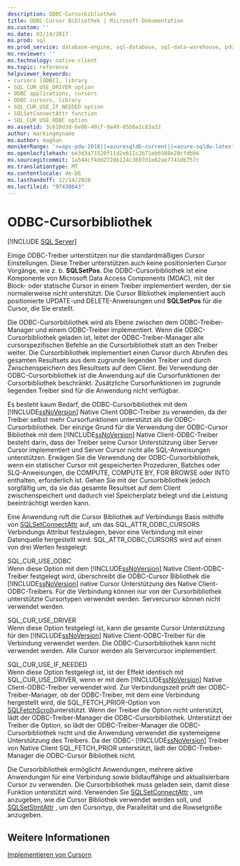 ```yaml
---
description: ODBC-Cursorbibliothek
title: ODBC-Cursor Bibliothek | Microsoft-Dokumentation
ms.custom: ''
ms.date: 03/14/2017
ms.prod: sql
ms.prod_service: database-engine, sql-database, sql-data-warehouse, pdw
ms.reviewer: ''
ms.technology: native-client
ms.topic: reference
helpviewer_keywords:
- cursors [ODBC], library
- SQL_CUR_USE_DRIVER option
- ODBC applications, cursors
- ODBC cursors, library
- SQL_CUR_USE_IF_NEEDED option
- SQLSetConnectAttr function
- SQL_CUR_USE_ODBC option
ms.assetid: 3c610d3d-6e06-49cf-9a40-05b6a1c83a32
author: markingmyname
ms.author: maghan
monikerRange: '>=aps-pdw-2016||=azuresqldb-current||=azure-sqldw-latest||>=sql-server-2016||>=sql-server-linux-2017||=azuresqldb-mi-current'
ms.openlocfilehash: ee3d3a71520f11d2e611c2b71eb6588e20cfdbb6
ms.sourcegitcommit: 1a544cf4dd2720b124c3697d1e62ae7741db757c
ms.translationtype: MT
ms.contentlocale: de-DE
ms.lasthandoff: 12/14/2020
ms.locfileid: "97438643"
---
```

# <a name="odbc-cursor-library"></a>ODBC-Cursorbibliothek
[!INCLUDE [SQL Server](../../../includes/applies-to-version/sql-asdb-asdbmi-asa-pdw.md)]

  Einige ODBC-Treiber unterstützen nur die standardmäßigen Cursor Einstellungen. Diese Treiber unterstützen auch keine positionierten Cursor Vorgänge, wie z. b. **SQLSetPos**. Die ODBC-Cursorbibliothek ist eine Komponente von Microsoft Data Access Components (MDAC), mit der Block- oder statische Cursor in einem Treiber implementiert werden, der sie normalerweise nicht unterstützt. Die Cursor Bibliothek implementiert auch positionierte UPDATE-und DELETE-Anweisungen und **SQLSetPos** für die Cursor, die Sie erstellt.  
  
 Die ODBC-Cursorbibliothek wird als Ebene zwischen dem ODBC-Treiber-Manager und einem ODBC-Treiber implementiert. Wenn die ODBC-Cursorbibliothek geladen ist, leitet der ODBC-Treiber-Manager alle cursorspezifischen Befehle an die Cursorbibliothek statt an den Treiber weiter. Die Cursorbibliothek implementiert einen Cursor durch Abrufen des gesamten Resultsets aus dem zugrunde liegenden Treiber und durch Zwischenspeichern des Resultsets auf dem Client. Bei Verwendung der ODBC-Cursorbibliothek ist die Anwendung auf die Cursorfunktionen der Cursorbibliothek beschränkt. Zusätzliche Cursorfunktionen im zugrunde liegenden Treiber sind für die Anwendung nicht verfügbar.  
  
 Es besteht kaum Bedarf, die ODBC-Cursorbibliothek mit dem [!INCLUDE[ssNoVersion](../../../includes/ssnoversion-md.md)] Native Client ODBC-Treiber zu verwenden, da der Treiber selbst mehr Cursorfunktionen unterstützt als die ODBC-Cursorbibliothek. Der einzige Grund für die Verwendung der ODBC-Cursor Bibliothek mit dem [!INCLUDE[ssNoVersion](../../../includes/ssnoversion-md.md)] Native Client-ODBC-Treiber besteht darin, dass der Treiber seine Cursor Unterstützung über Server Cursor implementiert und Server Cursor nicht alle SQL-Anweisungen unterstützen. Erwägen Sie die Verwendung der ODBC-Cursorbibliothek, wenn ein statischer Cursor mit gespeicherten Prozeduren, Batches oder SLQ-Anweisungen, die COMPUTE, COMPUTE BY, FOR BROWSE oder INTO enthalten, erforderlich ist. Gehen Sie mit der Cursorbibliothek jedoch sorgfältig um, da sie das gesamte Resultset auf dem Client zwischenspeichert und dadurch viel Speicherplatz belegt und die Leistung beeinträchtigt werden kann.  
  
 Eine Anwendung ruft die Cursor Bibliothek auf Verbindungs Basis mithilfe von [SQLSetConnectAttr](../../../relational-databases/native-client-odbc-api/sqlsetconnectattr.md) auf, um das SQL_ATTR_ODBC_CURSORS Verbindungs Attribut festzulegen, bevor eine Verbindung mit einer Datenquelle hergestellt wird. SQL_ATTR_ODBC_CURSORS wird auf einen von drei Werten festgelegt:  
  
 SQL_CUR_USE_ODBC  
 Wenn diese Option mit dem [!INCLUDE[ssNoVersion](../../../includes/ssnoversion-md.md)] Native Client-ODBC-Treiber festgelegt wird, überschreibt die ODBC-Cursor Bibliothek die [!INCLUDE[ssNoVersion](../../../includes/ssnoversion-md.md)] native Cursor Unterstützung des Native Client-ODBC-Treibers. Für die Verbindung können nur von der Cursorbibliothek unterstützte Cursortypen verwendet werden. Servercursor können nicht verwendet werden.  
  
 SQL_CUR_USE_DRIVER  
 Wenn diese Option festgelegt ist, kann die gesamte Cursor Unterstützung für den [!INCLUDE[ssNoVersion](../../../includes/ssnoversion-md.md)] Native Client-ODBC-Treiber für die Verbindung verwendet werden. Die ODBC-Cursorbibliothek kann nicht verwendet werden. Alle Cursor werden als Servercursor implementiert.  
  
 SQL_CUR_USE_IF_NEEDED  
 Wenn diese Option festgelegt ist, ist der Effekt identisch mit SQL_CUR_USE_DRIVER, wenn er mit dem [!INCLUDE[ssNoVersion](../../../includes/ssnoversion-md.md)] Native Client-ODBC-Treiber verwendet wird. Zur Verbindungszeit prüft der ODBC-Treiber-Manager, ob der ODBC-Treiber, mit dem eine Verbindung hergestellt wird, die SQL_FETCH_PRIOR-Option von [SQLFetchScroll](../../../relational-databases/native-client-odbc-api/sqlfetchscroll.md)unterstützt. Wenn der Treiber die Option nicht unterstützt, lädt der ODBC-Treiber-Manager die ODBC-Cursorbibliothek. Unterstützt der Treiber die Option, so lädt der ODBC-Treiber-Manager die ODBC-Cursorbibliothek nicht und die Anwendung verwendet die systemeigene Unterstützung des Treibers. Da der ODBC- [!INCLUDE[ssNoVersion](../../../includes/ssnoversion-md.md)] Treiber von Native Client SQL_FETCH_PRIOR unterstützt, lädt der ODBC-Treiber-Manager die ODBC-Cursor Bibliothek nicht.  
  
 Die Cursorbibliothek ermöglicht Anwendungen, mehrere aktive Anwendungen für eine Verbindung sowie bildlauffähige und aktualisierbare Cursor zu verwenden. Die Cursorbibliothek muss geladen sein, damit diese Funktion unterstützt wird. Verwenden Sie [SQLSetConnectAttr](../../../relational-databases/native-client-odbc-api/sqlsetconnectattr.md) , um anzugeben, wie die Cursor Bibliothek verwendet werden soll, und [SQLSetStmtAttr](../../../relational-databases/native-client-odbc-api/sqlsetstmtattr.md) , um den Cursortyp, die Parallelität und die Rowsetgröße anzugeben.  
  
## <a name="see-also"></a>Weitere Informationen  
 [Implementieren von Cursorn](../../../relational-databases/native-client-odbc-cursors/implementation/how-cursors-are-implemented.md)  
  
  
